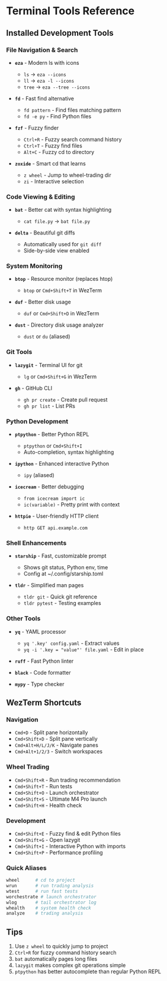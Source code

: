 # Terminal Tools Reference

## Installed Development Tools

### File Navigation & Search
- **`eza`** - Modern ls with icons
  - `ls` → `eza --icons`
  - `ll` → `eza -l --icons`
  - `tree` → `eza --tree --icons`
  
- **`fd`** - Fast find alternative
  - `fd pattern` - Find files matching pattern
  - `fd -e py` - Find Python files
  
- **`fzf`** - Fuzzy finder
  - `Ctrl+R` - Fuzzy search command history
  - `Ctrl+T` - Fuzzy find files
  - `Alt+C` - Fuzzy cd to directory

- **`zoxide`** - Smart cd that learns
  - `z wheel` - Jump to wheel-trading dir
  - `zi` - Interactive selection

### Code Viewing & Editing
- **`bat`** - Better cat with syntax highlighting
  - `cat file.py` → `bat file.py`
  
- **`delta`** - Beautiful git diffs
  - Automatically used for `git diff`
  - Side-by-side view enabled

### System Monitoring
- **`btop`** - Resource monitor (replaces htop)
  - `btop` or `Cmd+Shift+T` in WezTerm
  
- **`duf`** - Better disk usage
  - `duf` or `Cmd+Shift+D` in WezTerm
  
- **`dust`** - Directory disk usage analyzer
  - `dust` or `du` (aliased)

### Git Tools
- **`lazygit`** - Terminal UI for git
  - `lg` or `Cmd+Shift+G` in WezTerm
  
- **`gh`** - GitHub CLI
  - `gh pr create` - Create pull request
  - `gh pr list` - List PRs

### Python Development
- **`ptpython`** - Better Python REPL
  - `ptpython` or `Cmd+Shift+I`
  - Auto-completion, syntax highlighting
  
- **`ipython`** - Enhanced interactive Python
  - `ipy` (aliased)
  
- **`icecream`** - Better debugging
  - `from icecream import ic`
  - `ic(variable)` - Pretty print with context

- **`httpie`** - User-friendly HTTP client
  - `http GET api.example.com`

### Shell Enhancements
- **`starship`** - Fast, customizable prompt
  - Shows git status, Python env, time
  - Config at ~/.config/starship.toml

- **`tldr`** - Simplified man pages
  - `tldr git` - Quick git reference
  - `tldr pytest` - Testing examples

### Other Tools
- **`yq`** - YAML processor
  - `yq '.key' config.yaml` - Extract values
  - `yq -i '.key = "value"' file.yaml` - Edit in place

- **`ruff`** - Fast Python linter
- **`black`** - Code formatter
- **`mypy`** - Type checker

## WezTerm Shortcuts

### Navigation
- `Cmd+D` - Split pane horizontally
- `Cmd+Shift+D` - Split pane vertically
- `Cmd+Alt+H/L/J/K` - Navigate panes
- `Cmd+Alt+1/2/3` - Switch workspaces

### Wheel Trading
- `Cmd+Shift+R` - Run trading recommendation
- `Cmd+Shift+T` - Run tests
- `Cmd+Shift+O` - Launch orchestrator
- `Cmd+Shift+S` - Ultimate M4 Pro launch
- `Cmd+Shift+H` - Health check

### Development
- `Cmd+Shift+E` - Fuzzy find & edit Python files
- `Cmd+Shift+G` - Open lazygit
- `Cmd+Shift+I` - Interactive Python with imports
- `Cmd+Shift+P` - Performance profiling

### Quick Aliases
```bash
wheel      # cd to project
wrun       # run trading analysis
wtest      # run fast tests
worchestrate # launch orchestrator
wlog       # tail orchestrator log
whealth    # system health check
analyze    # trading analysis
```

## Tips
1. Use `z wheel` to quickly jump to project
2. `Ctrl+R` for fuzzy command history search
3. `bat` automatically pages long files
4. `lazygit` makes complex git operations simple
5. `ptpython` has better autocomplete than regular Python REPL